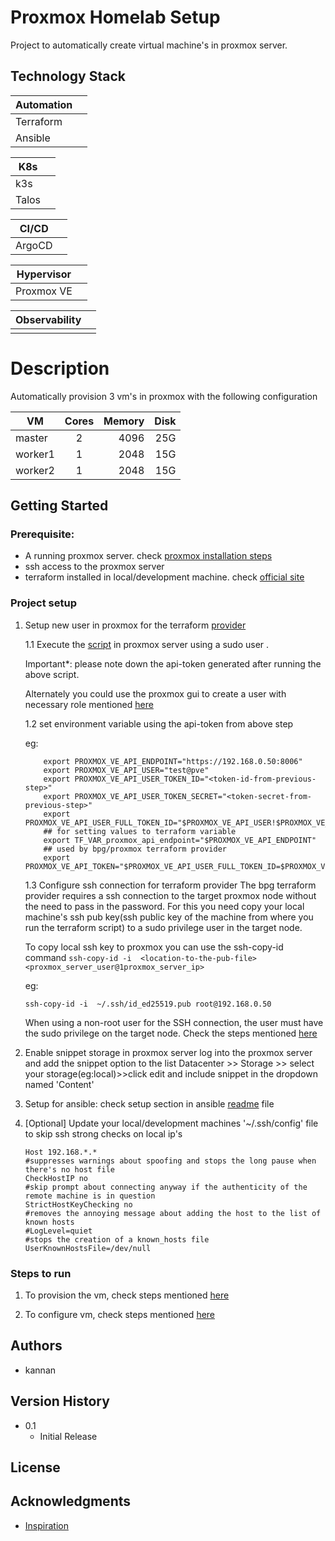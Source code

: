 # Proxmox Homelab Setup
Project to automatically create virtual machine's in proxmox server.

## Technology Stack
| Automation      |               |
|---------------- |:-------------:| 
| Terraform       |               | 
| Ansible         |               | 

| K8s             |               |
|---------------- |:-------------:| 
| k3s             |               | 
| Talos           |               | 

| CI/CD           |               |
|---------------- |:-------------:| 
| ArgoCD          |               | 

| Hypervisor      |               |
|---------------- |:-------------:| 
| Proxmox VE      |               |

| Observability   |               |
|---------------- |:-------------:| 
|                 |               |

# Description
Automatically provision 3 vm's in proxmox with the following configuration

| VM            | Cores         | Memory| Disk|
| ------------- |:-------------:| -----:| -----:|
| master        | 2             | 4096  | 25G   |
| worker1       | 1             | 2048  | 15G   |
| worker2       | 1             | 2048  | 15G   |

## Getting Started

### Prerequisite:
* A running proxmox server. check [proxmox installation steps](proxmox_installation.md)
* ssh access to the proxmox server
* terraform installed in local/development machine. check [official site](https://developer.hashicorp.com/terraform/tutorials/aws-get-started/install-cli) 

### Project setup
1. Setup new user in proxmox for the terraform [provider](https://registry.terraform.io/providers/bpg/proxmox)

    1.1 Execute the [script](scripts/create_role_and_user_in_proxmox.sh) in proxmox server using a sudo user . 

    Important*: please note down the api-token generated after running the above script.

    Alternately you could use the proxmox gui to create a user with necessary role mentioned [here](https://registry.terraform.io/providers/bpg/proxmox/latest/docs#api-token-authentication)

    1.2 set environment variable using the api-token from above step

    eg:
    ```
        export PROXMOX_VE_API_ENDPOINT="https://192.168.0.50:8006"
        export PROXMOX_VE_API_USER="test@pve"
        export PROXMOX_VE_API_USER_TOKEN_ID="<token-id-from-previous-step>"
        export PROXMOX_VE_API_USER_TOKEN_SECRET="<token-secret-from-previous-step>"
        export PROXMOX_VE_API_USER_FULL_TOKEN_ID="$PROXMOX_VE_API_USER!$PROXMOX_VE_API_USER_TOKEN_ID"
        ## for setting values to terraform variable
        export TF_VAR_proxmox_api_endpoint="$PROXMOX_VE_API_ENDPOINT"
        ## used by bpg/proxmox terraform provider
        export PROXMOX_VE_API_TOKEN="$PROXMOX_VE_API_USER_FULL_TOKEN_ID=$PROXMOX_VE_API_USER_TOKEN_SECRET"
    ```

    1.3 Configure ssh connection for terraform provider
    The bpg terraform provider requires a ssh connection to the target proxmox node without the need to pass in the password. For this you need copy your local machine's ssh pub key(ssh public key of the machine from where you run the terraform script) to a sudo privilege user in the target node. 

    To copy local ssh key to proxmox you can use the ssh-copy-id command ``ssh-copy-id -i  <location-to-the-pub-file> <proxmox_server_user@1proxmox_server_ip>``
    
    eg:
    ```
    ssh-copy-id -i  ~/.ssh/id_ed25519.pub root@192.168.0.50
    ```
    When using a non-root user for the SSH connection, the user must have the sudo privilege on the target node. Check the steps mentioned [here](https://registry.terraform.io/providers/bpg/proxmox/latest/docs#ssh-user)

2. Enable snippet storage in proxmox server
    log into the proxmox server and add the snippet option to the list 
    Datacenter >> Storage >> select your storage(eg:local)>>click edit and include snippet in the dropdown named 'Content'

3. Setup for ansible:  check setup section in ansible [readme](proxmox/k8s-environment-setup/ansible/README.md) file 

4. [Optional] Update your local/development machines '~/.ssh/config' file to skip ssh strong checks on local ip's

    ```
    Host 192.168.*.*
    #suppresses warnings about spoofing and stops the long pause when there's no host file
    CheckHostIP no
    #skip prompt about connecting anyway if the authenticity of the remote machine is in question
    StrictHostKeyChecking no
    #removes the annoying message about adding the host to the list of known hosts
    #LogLevel=quiet
    #stops the creation of a known_hosts file
    UserKnownHostsFile=/dev/null
    ```

### Steps to run

1. To provision the vm, check steps mentioned [here](/proxmox/vm-provisioning/README.md#executing-the-provisioning) 

2. To configure vm, check steps mentioned [here](/proxmox/k8s-environment-setup/ansible/README.md#steps-to-execute) 

## Authors

* kannan

## Version History

* 0.1
    * Initial Release

## License

## Acknowledgments

* [Inspiration](https://blog.andreasm.io/2024/01/15/proxmox-with-opentofu-kubespray-and-kubernetes/)
